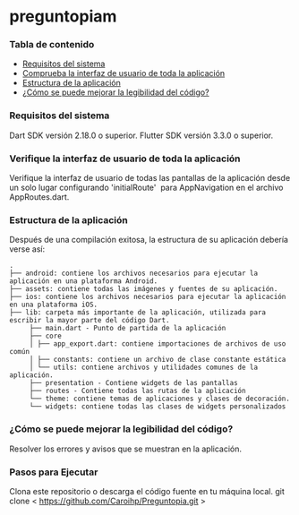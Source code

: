 # preguntopiam

### Tabla de contenido
- [Requisitos del sistema](#requisitos-del-sistema)
- [Comprueba la interfaz de usuario de toda la aplicación](#app-navigations)
- [Estructura de la aplicación](#estructura-proyecto)
- [¿Cómo se puede mejorar la legibilidad del código?](#cómo-puedes-mejorar-la-legibilidad-del-código)

### Requisitos del sistema

Dart SDK versión 2.18.0 o superior.
Flutter SDK versión 3.3.0 o superior.

### Verifique la interfaz de usuario de toda la aplicación

Verifique la interfaz de usuario de todas las pantallas de la aplicación desde un solo lugar configurando 'initialRoute'  para AppNavigation en el archivo AppRoutes.dart.

### Estructura de la aplicación
Después de una compilación exitosa, la estructura de su aplicación debería verse así:
                    
```
.
├── android: contiene los archivos necesarios para ejecutar la aplicación en una plataforma Android.
├── assets: contiene todas las imágenes y fuentes de su aplicación.
├── ios: contiene los archivos necesarios para ejecutar la aplicación en una plataforma iOS.
├── lib: carpeta más importante de la aplicación, utilizada para escribir la mayor parte del código Dart.
     ├── main.dart - Punto de partida de la aplicación
     ├── core
     │ ├── app_export.dart: contiene importaciones de archivos de uso común
     │ ├── constants: contiene un archivo de clase constante estática
     │ └── utils: contiene archivos y utilidades comunes de la aplicación.
     ├── presentation - Contiene widgets de las pantallas
     ├── routes - Contiene todas las rutas de la aplicación
     └── theme: contiene temas de aplicaciones y clases de decoración.
     └── widgets: contiene todas las clases de widgets personalizados
```

### ¿Cómo se puede mejorar la legibilidad del código?

Resolver los errores y avisos que se muestran en la aplicación.

### Pasos para Ejecutar
Clona este repositorio o descarga el código fuente en tu máquina local.
git clone < https://github.com/Caroihp/Preguntopia.git >
